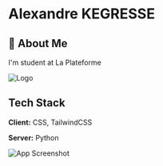 # Alexandre KEGRESSE


## 🚀 About Me
I'm student at La Plateforme


![Logo](https://media.licdn.com/dms/image/v2/D4D0BAQFOeUMW42BGEQ/company-logo_200_200/company-logo_200_200/0/1707155663070/laplateformeio_logo?e=2147483647&v=beta&t=p5OJtal5nc3SHbC1OzVDUx10RbFg5xelwMzrxs1JLjg)


## Tech Stack

**Client:** CSS, TailwindCSS

**Server:** Python


![App Screenshot](https://cdn.discordapp.com/attachments/1079842273531015208/1273693390994935891/the10dens_Face_close-up_a_young_25-year-old_massive_strong_spor_86b30f70-884a-46f0-aa10-210fcda0e3c1.png?ex=674e95a8&is=674d4428&hm=d4e997da843106f4026caae4a6e2ae2c53c22deb29b02b09829e172d0223a41d&)
